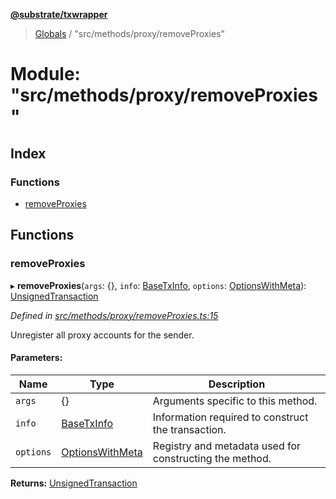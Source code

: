 **[@substrate/txwrapper](../README.md)**

> [Globals](../globals.md) / "src/methods/proxy/removeProxies"

# Module: "src/methods/proxy/removeProxies"

## Index

### Functions

* [removeProxies](_src_methods_proxy_removeproxies_.md#removeproxies)

## Functions

### removeProxies

▸ **removeProxies**(`args`: {}, `info`: [BaseTxInfo](../interfaces/_src_util_types_.basetxinfo.md), `options`: [OptionsWithMeta](../interfaces/_src_util_types_.optionswithmeta.md)): [UnsignedTransaction](../interfaces/_src_util_types_.unsignedtransaction.md)

*Defined in [src/methods/proxy/removeProxies.ts:15](https://github.com/paritytech/txwrapper/blob/258f4de/src/methods/proxy/removeProxies.ts#L15)*

Unregister all proxy accounts for the sender.

#### Parameters:

Name | Type | Description |
------ | ------ | ------ |
`args` | {} | Arguments specific to this method. |
`info` | [BaseTxInfo](../interfaces/_src_util_types_.basetxinfo.md) | Information required to construct the transaction. |
`options` | [OptionsWithMeta](../interfaces/_src_util_types_.optionswithmeta.md) | Registry and metadata used for constructing the method.  |

**Returns:** [UnsignedTransaction](../interfaces/_src_util_types_.unsignedtransaction.md)
